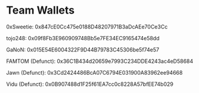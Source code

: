 # Team Wallets



0xSweetie: 0x847cE0Cc475e0188D48207971B3aDcAEe70Ce3Cc&#x20;

tojo248: 0x09f8Fb3E960909748Bb5e7FE34EC9165474e58dd&#x20;

GaNoN: 0x015E54E6004322F9D44B79783C45306be5f74e57

FAMTOM (Defunct): 0x36C1B434d20659e7993C234DDE4243ac4eD58684&#x20;

Jawn (Defunct): 0x3Cd2424486BcA07C6794E031900A83962ee94668&#x20;

Vidu (Defunct): 0x0B907488d1F25f61EA7cc0c8228A57bfEE74b029









